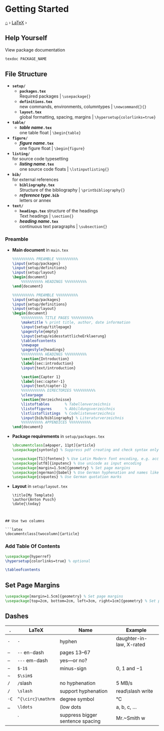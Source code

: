 # Getting Started
[⌂](../README.md) › [LaTeX](../README.md#latex) ›

## Help Yourself

View package documentation
```powershell
texdoc PACKAGE_NAME
```

## File Structure

- **`setup/`**
	- **`packages.tex`**  
        Required packages | `\usepackage{}`
	- **`definitions.tex`**  
        new commands, environments, columntypes | `\newcommand{}{}`
	- **`layout.tex`**  
        global formatting, spacing, margins | `\hypersetup{colorlinks=true}`
- **`table/`**  
    - **_table name_`.tex`**  
        one table float | `\begin{table}`
- **`figure/`**  
    - **_figure name_`.tex`**  
        one figure float | `\begin{figure}`
- **`listing/`**  
    for source code typesetting 
    - **_listing name_`.tex`**  
        one source code floats | `\lstinputlisting{}`
- **`bib/`**  
    for external references
	- **`bibliography.tex`**  
        Structure of the bibliography | `\printbibliography{}`
	- **_reference type_`.bib`**  
        letters or annex
- **`text/`**  
    - **`headings.tex`** structure of the headings  
        Text headings | `\section{}`
	- **_heading name_`.tex`**  
        continuous text paragraphs | `\subsection{}`


### Preamble

- **Main document** in `main.tex`
	```latex
	%%%%%%%%%% PREAMBLE %%%%%%%%%%
	\input{setup/packages}
	\input{setup/definitions}
	\input{setup/layout}
	\begin{document} 
        %%%%%%%%%% HEADINGS %%%%%%%%%%
	\end{document}
	```
	```latex
	%%%%%%%%%% PREAMBLE %%%%%%%%%%
	\input{setup/packages}
	\input{setup/definitions}
	\input{setup/layout}
	\begin{document} 
	    %%%%%%%%%% TITLE PAGES %%%%%%%%%%
	    \maketitle % print title, author, date information
        \input{setup/titlepage}
        \pagestyle{empty}
        \input{setup/eidesstattlicheErklaerung}
        \tableofcontents
        \newpage
        \pagestyle{headings}
        %%%%%%%%%% HEADINGS %%%%%%%%%%
        \section{Introduction}
        \label{sec:introduction}
        \input{text/introduction}

        \section{Capter 1}
        \label{sec:capter-1}
        \input{text/capter-1}
        %%%%%%%%%%% DIRECTORIES %%%%%%%%%%
	    \clearpage
	    \section{Verzeichnisse}
	    \listoftables       % Tabellenverzeichnis
	    \listoffigures      % Abbildungsverzeichnis
	    \lstlistoflistings  % Codelistenverzeichnis
	    \input{bib/bibliography} % Literaturverzeichnis
	    %%%%%%%%%% APPENDICES %%%%%%%%%%
	\end{document}
	```

- **Package requirements** in `setup/packages.tex`
	```latex
	\documentclass[a4paper, 11pt]{article}
	\usepackage{syntonly} % Suppress pdf creating and check syntax only

	\usepackage[T1]{fontenc} % Use Latin Modern font encoding, e.g. accents, greek letters
	\usepackage[utf8]{inputenc} % Use unicode as input encoding 
	\usepackage[margin=1.5cm]{geometry} % Set page margins
	\usepackage[ngerman]{babel} % Use German hyphenation and names like Inhaltsverzeichnis
	\usepackage{csquotes} % Use German quotation marks
	```

- **Layout** in `setup/layout.tex`
	```
	\title{My Template}
	\author{Anton Pusch}
	\date{\today}
```


## Use two columns

```latex
\documentclass[twocolumn]{article}
```


### Add Table Of Contents

```latex
\usepackage{hyperref}
\hypersetup{colorlinks=true} % optional
```

```latex
\tableofcontents
```


## Set Page Margins

```latex
\usepackage[margin=1.5cm]{geometry} % Set page margins
\usepackage[top=2cm, bottom=2cm, left=3cm, right=1cm]{geometry} % Set page margins
```

## Dashes

| .    | LaTeX             | Name                             | Example                  |
| ---- | ----------------- | -------------------------------- | ------------------------ |
| `-`  | `-`               | hyphen                           | daughter-in-law, X-rated |
| `–`  | `--` en-dash      | pages 13–67                      |
| `—`  | `---` em-dash     | yes—or no?                       |
| `−`  | `$-1$`            | minus-sign                       | 0, 1 and −1              |
| `∼`  | `$\sim$`          |
| `/`  | `/`slash          | no hyphenation                   | 5 MB/s                   |
| `/`  | `\slash`          | support hyphenation              | read\slash write         |
| `◦C` | `^{\circ}\mathrm` | degree symbol                    | °C                       |
| `…`  | `\ldots`          | (low dots                        | a, b, c, …               |
|      | `                 | suppress bigger sentence spacing | Mr.~Smith w              |

